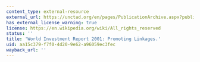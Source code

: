 ```yaml
---
content_type: external-resource
external_url: https://unctad.org/en/pages/PublicationArchive.aspx?publicationid=656
has_external_license_warning: true
license: https://en.wikipedia.org/wiki/All_rights_reserved
status: ''
title: 'World Investment Report 2001: Promoting Linkages.'
uid: aa15c379-f7f0-4d20-9e62-a96059ec3fec
wayback_url: ''
---
```

